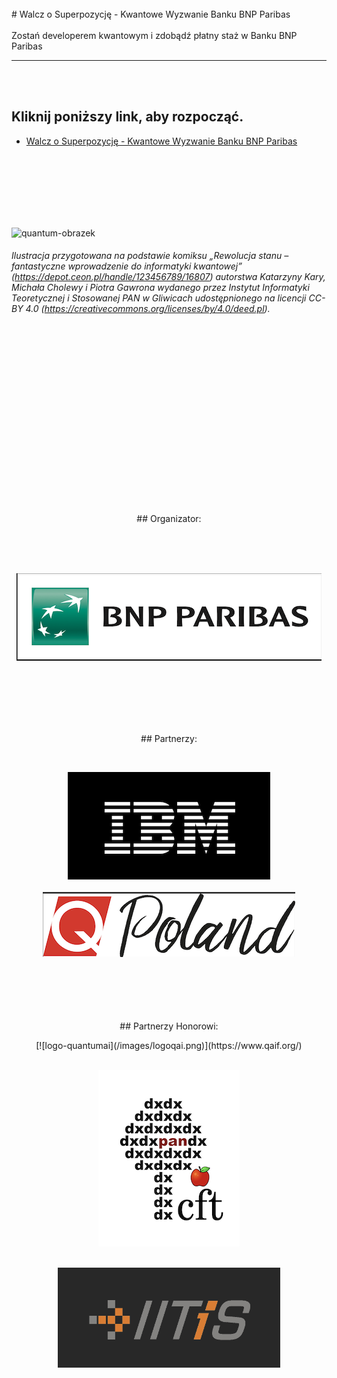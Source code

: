 <br>
# Walcz o Superpozycję - Kwantowe Wyzwanie Banku BNP Paribas
<br>
<br>
Zostań developerem kwantowym i zdobądź płatny staż w Banku BNP Paribas

*****
<br>
<br>





## Kliknij poniższy link, aby rozpocząć.
* [Walcz o Superpozycję - Kwantowe Wyzwanie Banku BNP Paribas](Qchallenge/README.md)  
<br>
<br>
<br>
<br>
<br>
<br>

![quantum-obrazek](/images/q2.png)
###### Ilustracja przygotowana na podstawie komiksu „Rewolucja stanu – fantastyczne wprowadzenie do informatyki kwantowej” (https://depot.ceon.pl/handle/123456789/16807) autorstwa Katarzyny Kary, Michała Cholewy i Piotra Gawrona wydanego przez Instytut Informatyki Teoretycznej i Stosowanej PAN w Gliwicach udostępnionego na licencji CC-BY 4.0 (https://creativecommons.org/licenses/by/4.0/deed.pl).



<br>
<br>
<br>
<br>
<br>
<br>
<br>
<br>
<br>
<br>
<br>
<br>
<br>
<br>
<br>




<br>
<p align="center">
## Organizator:
</p>
<br>
<br>
<br>

<span style="display:block;text-align:center">[![logo-bnp](/images/logobnpparibas.png)](https://www.bnpparibas.pl/)</span>
<br>


<br>
<br>
<br>
<br>
<p align="center">
## Partnerzy:
</p>
<br>

<span style="display:block;text-align:center">[![logo-ibm](/images/logoibm.png)](https://www.ibm.com/pl-pl)</span>
<br>
<span style="display:block;text-align:center">[![logo-qpoland](/images/logoqpoland.png)](https://qworld.net/qpoland/)</span>
<br>
<br>
<br>
<br>
<br>
<p align="center">
## Partnerzy Honorowi:
</p>
<span style="display:block;text-align:center">[![logo-quantumai](/images/logoqai.png)](https://www.qaif.org/)</span>
<br>

<span style="display:block;text-align:center">[![logo-cft](/images/logocft.png)](https://www.cft.edu.pl/)</span>
<br>

<span style="display:block;text-align:center">[![logo-cft](/images/logoitis.png)](https://www.iitis.pl/)</span>





<br>
<br>
<br>


